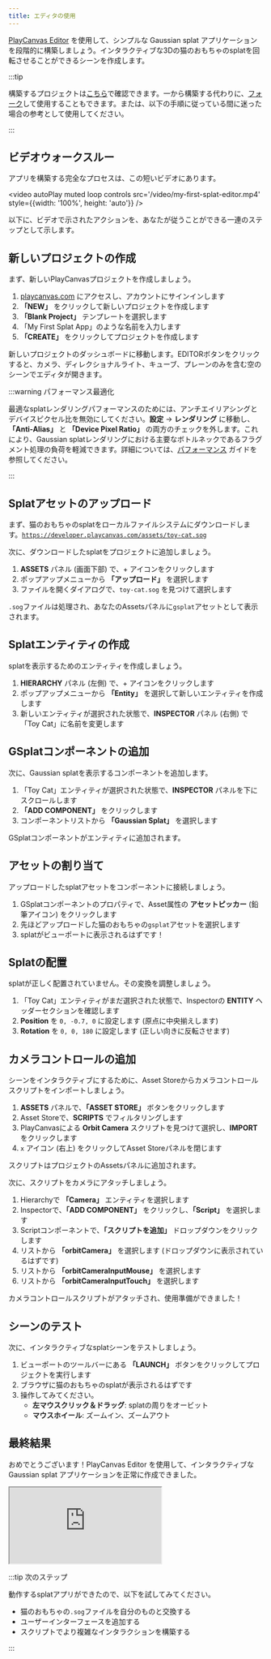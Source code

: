 ```yaml
---
title: エディタの使用
---
```


[PlayCanvas Editor](/user-manual/editor) を使用して、シンプルな Gaussian splat アプリケーションを段階的に構築しましょう。インタラクティブな3Dの猫のおもちゃのsplatを回転させることができるシーンを作成します。

:::tip

構築するプロジェクトは[こちら](https://playcanvas.com/project/1372123/overview/my-first-splat-app)で確認できます。一から構築する代わりに、[フォーク](/user-manual/editor/projects/creating/#fork-an-existing-project)して使用することもできます。または、以下の手順に従っている間に迷った場合の参考として使用してください。

:::

## ビデオウォークスルー

アプリを構築する完全なプロセスは、この短いビデオにあります。

<video autoPlay muted loop controls src='/video/my-first-splat-editor.mp4' style={{width: '100%', height: 'auto'}} />

以下に、ビデオで示されたアクションを、あなたが従うことができる一連のステップとして示します。

## 新しいプロジェクトの作成

まず、新しいPlayCanvasプロジェクトを作成しましょう。

1. [playcanvas.com](https://playcanvas.com) にアクセスし、アカウントにサインインします
2. **「NEW」** をクリックして新しいプロジェクトを作成します
3. **「Blank Project」** テンプレートを選択します
4. 「My First Splat App」のような名前を入力します
5. **「CREATE」** をクリックしてプロジェクトを作成します

新しいプロジェクトのダッシュボードに移動します。EDITORボタンをクリックすると、カメラ、ディレクショナルライト、キューブ、プレーンのみを含む空のシーンでエディタが開きます。

:::warning パフォーマンス最適化

最適なsplatレンダリングパフォーマンスのためには、アンチエイリアシングとデバイスピクセル比を無効にしてください。**設定** → **レンダリング** に移動し、**「Anti-Alias」** と **「Device Pixel Ratio」** の両方のチェックを外します。これにより、Gaussian splatレンダリングにおける主要なボトルネックであるフラグメント処理の負荷を軽減できます。詳細については、[パフォーマンス](../engine-features/performance.md) ガイドを参照してください。

:::

## Splatアセットのアップロード

まず、猫のおもちゃのsplatをローカルファイルシステムにダウンロードします。[`https://developer.playcanvas.com/assets/toy-cat.sog`](https://developer.playcanvas.com/assets/toy-cat.sog)

次に、ダウンロードしたsplatをプロジェクトに追加しましょう。

1. **ASSETS** パネル (画面下部) で、+ アイコンをクリックします
2. ポップアップメニューから **「アップロード」** を選択します
3. ファイルを開くダイアログで、`toy-cat.sog` を見つけて選択します

`.sog`ファイルは処理され、あなたのAssetsパネルに`gsplat`アセットとして表示されます。

## Splatエンティティの作成

splatを表示するためのエンティティを作成しましょう。

1. **HIERARCHY** パネル (左側) で、+ アイコンをクリックします
2. ポップアップメニューから **「Entity」** を選択して新しいエンティティを作成します
3. 新しいエンティティが選択された状態で、**INSPECTOR** パネル (右側) で「Toy Cat」に名前を変更します

## GSplatコンポーネントの追加

次に、Gaussian splatを表示するコンポーネントを追加します。

1. 「Toy Cat」エンティティが選択された状態で、**INSPECTOR** パネルを下にスクロールします
2. **「ADD COMPONENT」** をクリックします
3. コンポーネントリストから **「Gaussian Splat」** を選択します

GSplatコンポーネントがエンティティに追加されます。

## アセットの割り当て

アップロードしたsplatアセットをコンポーネントに接続しましょう。

1. GSplatコンポーネントのプロパティで、Asset属性の **アセットピッカー** (鉛筆アイコン) をクリックします
2. 先ほどアップロードした猫のおもちゃの`gsplat`アセットを選択します
3. splatがビューポートに表示されるはずです！

## Splatの配置

splatが正しく配置されていません。その変換を調整しましょう。

1. 「Toy Cat」エンティティがまだ選択された状態で、Inspectorの **ENTITY** ヘッダーセクションを確認します
2. **Position** を `0, -0.7, 0` に設定します (原点に中央揃えします)
3. **Rotation** を `0, 0, 180` に設定します (正しい向きに反転させます)

## カメラコントロールの追加

シーンをインタラクティブにするために、Asset Storeからカメラコントロールスクリプトをインポートしましょう。

1. **ASSETS** パネルで、**「ASSET STORE」** ボタンをクリックします
2. Asset Storeで、**SCRIPTS** でフィルタリングします
3. PlayCanvasによる **Orbit Camera** スクリプトを見つけて選択し、**IMPORT** をクリックします
4. `x` アイコン (右上) をクリックしてAsset Storeパネルを閉じます

スクリプトはプロジェクトのAssetsパネルに追加されます。

次に、スクリプトをカメラにアタッチしましょう。

1. Hierarchyで **「Camera」** エンティティを選択します
2. Inspectorで、**「ADD COMPONENT」** をクリックし、**「Script」** を選択します
3. Scriptコンポーネントで、**「スクリプトを追加」** ドロップダウンをクリックします
4. リストから **「orbitCamera」** を選択します (ドロップダウンに表示されているはずです)
5. リストから **「orbitCameraInputMouse」** を選択します
6. リストから **「orbitCameraInputTouch」** を選択します

カメラコントロールスクリプトがアタッチされ、使用準備ができました！

## シーンのテスト

次に、インタラクティブなsplatシーンをテストしましょう。

1. ビューポートのツールバーにある **「LAUNCH」** ボタンをクリックしてプロジェクトを実行します
2. ブラウザに猫のおもちゃのsplatが表示されるはずです
3. 操作してみてください。
    - **左マウスクリック＆ドラッグ**: splatの周りをオービット
    - **マウスホイール**: ズームイン、ズームアウト

## 最終結果

おめでとうございます！PlayCanvas Editor を使用して、インタラクティブな Gaussian splat アプリケーションを正常に作成できました。

<div className="iframe-container">
    <iframe src="https://playcanv.as/e/p/N0FSHHVn/" title="My First Splat" allow="camera; microphone; xr-spatial-tracking; fullscreen" allowfullscreen></iframe>
</div>

:::tip 次のステップ

動作するsplatアプリができたので、以下を試してみてください。

- 猫のおもちゃの`.sog`ファイルを自分のものと交換する
- ユーザーインターフェースを追加する
- スクリプトでより複雑なインタラクションを構築する

:::
